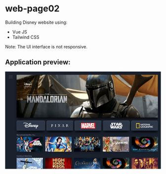 # web-page02

Building Disney website using:

- Vue JS
- Tailwind CSS

Note: The UI interface is not responsive.

## Application preview:

<p align="center"> 
  <img src="./src/assets/preview.jpg" /> 
</p>
